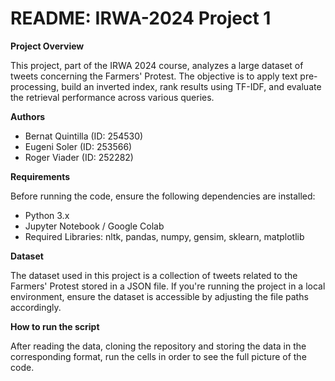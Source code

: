 # README: IRWA-2024 Project 1

**Project Overview**

This project, part of the IRWA 2024 course, analyzes a large dataset of tweets concerning the Farmers' Protest. The objective is to apply text pre-processing, build an inverted index, rank results using TF-IDF, and evaluate the retrieval performance across various queries.

**Authors**

- Bernat Quintilla (ID: 254530)
- Eugeni Soler (ID: 253566)
- Roger Viader (ID: 252282)

**Requirements**

Before running the code, ensure the following dependencies are installed:
- Python 3.x
- Jupyter Notebook / Google Colab
- Required Libraries: nltk, pandas, numpy, gensim, sklearn, matplotlib

**Dataset**

The dataset used in this project is a collection of tweets related to the Farmers' Protest stored in a JSON file. If you're running the project in a local environment, ensure the dataset is accessible by adjusting the file paths accordingly.

**How to run the script**

After reading the data, cloning the repository and storing the data in the corresponding format, run the cells in order to see the full picture of the code.
